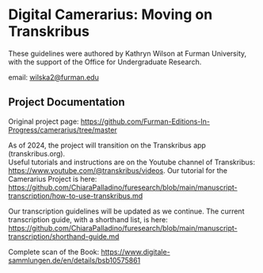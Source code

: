 # Digital Camerarius: Moving on Transkribus

These guidelines were authored by Kathryn Wilson at Furman University, with the support of the Office for Undergraduate Research. 

email: wilska2@furman.edu

## Project Documentation 

Original project page: https://github.com/Furman-Editions-In-Progress/camerarius/tree/master   

As of 2024, the project will transition on the Transkribus app (transkribus.org).   
Useful tutorials and instructions are on the Youtube channel of Transkribus: https://www.youtube.com/@transkribus/videos. Our tutorial for the Camerarius Project is here: https://github.com/ChiaraPalladino/furesearch/blob/main/manuscript-transcription/how-to-use-transkribus.md

Our transcription guidelines will be updated as we continue. The current transcription guide, with a shorthand list, is here: https://github.com/ChiaraPalladino/furesearch/blob/main/manuscript-transcription/shorthand-guide.md

Complete scan of the Book: https://www.digitale-sammlungen.de/en/details/bsb10575861 

